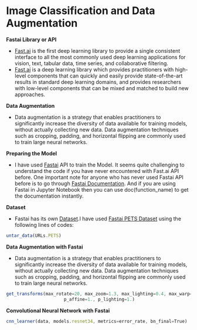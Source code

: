 # **Image Classification and Data Augmentation**

**Fastai Library or API**
- [Fast.ai](https://www.fast.ai/about/) is the first deep learning library to provide a single consistent interface to all the most commonly used deep learning applications for vision, text, tabular data, time series, and collaborative filtering.
- [Fast.ai](https://www.fast.ai/about/) is a deep learning library which provides practitioners with high-level components that can quickly and easily provide state-of-the-art results in standard deep learning domains, and provides researchers with low-level components that can be mixed and matched to build new approaches.

**Data Augmentation**
- Data augmentation is a strategy that enables practitioners to significantly increase the diversity of data available for training models, without actually collecting new data. Data augmentation techniques such as cropping, padding, and horizontal flipping are commonly used to train large neural networks.

**Preparing the Model**
- I have used [Fastai](https://www.fast.ai/about/) API to train the Model. It seems quite challenging to understand the code if you have never encountered with Fast.ai API before.
One important note for anyone who has never used Fastai API before is to go through [Fastai Documentation](https://docs.fast.ai/). And if you are using Fastai in Jupyter Notebook then you can use doc(function_name) to get the documentation instantly.

**Dataset**
- Fastai has its own [Dataset](https://docs.fast.ai/datasets.html).I have used [Fastai PETS Dataset](https://course.fast.ai/datasets) using the following lines of codes:

```javascript
untar_data(URLs.PETS)
```

**Data Augmentation with Fastai**
- Data augmentation is a strategy that enables practitioners to significantly increase the diversity of data available for training models, without actually collecting new data. Data augmentation techniques such as cropping, padding, and horizontal flipping are commonly used to train large neural networks.

```javascript
get_transforms(max_rotate=20, max_zoom=1.3, max_lighting=0.4, max_warp=0.4,
                      p_affine=1., p_lighting=1.)
```                     
**Convolutional Neural Network with Fastai**

```javascript
cnn_learner(data, models.resnet34, metrics=error_rate, bn_final=True)
```
              
